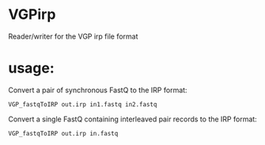 # VGPirp
Reader/writer for the VGP irp file format

# usage:

Convert a pair of synchronous FastQ to the IRP format:

```
VGP_fastqToIRP out.irp in1.fastq in2.fastq
```

Convert a single FastQ containing interleaved pair records to the IRP
format:

```
VGP_fastqToIRP out.irp in.fastq
```
